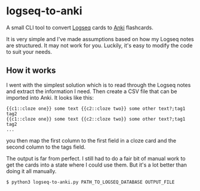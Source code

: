 # logseq-to-anki

A small CLI tool to convert [Logseq](https://logseq.com/) cards to [Anki](https://apps.ankiweb.net/) flashcards.

It is very simple and I've made assumptions based on how my Logseq notes are structured. It may not work for you.
Luckily, it's easy to modify the code to suit your needs.

## How it works

I went with the simplest solution which is to read through the Logseq notes and extract the information I need.
Then create a CSV file that can be imported into Anki. It looks like this:

```csv
{{c1::cloze one}} some text {{c2::cloze two}} some other text?;tag1 tag2
{{c1::cloze one}} some text {{c2::cloze two}} some other text?;tag1 tag2
...
```

you then map the first column to the first field in a cloze card and the second column to the tags field.

The output is far from perfect. I still had to do a fair bit of manual work to get the cards into a state where I could use them.
But it's a lot better than doing it all manually.

```bash
$ python3 logseq-to-anki.py PATH_TO_LOGSEQ_DATABASE OUTPUT_FILE
```
